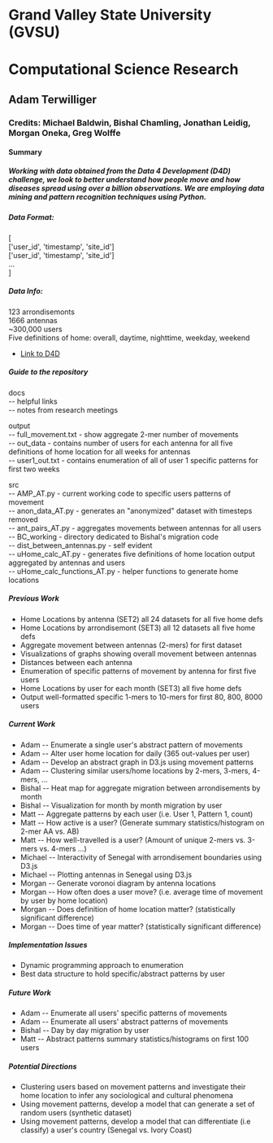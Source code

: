 # Grand Valley State University (GVSU)
# Computational Science Research
## Adam Terwilliger
### Credits: Michael Baldwin, Bishal Chamling, Jonathan Leidig, Morgan Oneka, Greg Wolffe

#### Summary
##### Working with data obtained from the Data 4 Development (D4D) challenge, we look to better understand how people move and how diseases spread using over a billion observations. We are employing data mining and pattern recognition techniques using Python.   

##### Data Format:
[   
    ['user_id', 'timestamp', 'site_id']   
    ['user_id', 'timestamp', 'site_id']    
    ...     
]    

##### Data Info:
123 arrondisemonts  
1666 antennas  
~300,000 users  
Five definitions of home: overall, daytime, nighttime, weekday, weekend  

- [Link to D4D](http://www.d4d.orange.com/)

##### Guide to the repository
docs   
	 -- helpful links  
	 -- notes from research meetings  

output    
	   -- full_movement.txt - show aggregate 2-mer number of movements   
	   -- out_data - contains number of users for each antenna for all five definitions of home location for all weeks for antennas  
	   -- user1_out.txt - contains enumeration of all of user 1 specific patterns for first two weeks  
  

src    
	-- AMP_AT.py - current working code to specific users patterns of movement  
	-- anon_data_AT.py - generates an "anonymized" dataset with timesteps removed   
	-- ant_pairs_AT.py - aggregates movements between antennas for all users   
	-- BC_working - directory dedicated to Bishal's migration code   
	-- dist_between_antennas.py - self evident   
	-- uHome_calc_AT.py - generates five definitions of home location output aggregated by antennas and users  
	-- uHome_calc_functions_AT.py - helper functions to generate home locations    

##### Previous Work
* Home Locations by antenna (SET2) all 24 datasets for all five home defs
* Home Locations by arrondisemont (SET3) all 12 datasets all five home defs
* Aggregate movement between antennas (2-mers) for first dataset
* Visualizations of graphs showing overall movement between antennas
* Distances between each antenna
* Enumeration of specific patterns of movement by antenna for first five users
* Home Locations by user for each month (SET3) all five home defs
* Output well-formatted specific 1-mers to 10-mers for first 80, 800, 8000 users

##### Current Work
* Adam -- Enumerate a single user's abstract pattern of movements   
* Adam -- Alter user home location for daily (365 out-values per user)    
* Adam -- Develop an abstract graph in D3.js using movement patterns  
* Adam -- Clustering similar users/home locations by 2-mers, 3-mers, 4-mers, ... 
* Bishal -- Heat map for aggregate migration between arrondisements by month   
* Bishal -- Visualization for month by month migration by user   
* Matt -- Aggregate patterns by each user (i.e. User 1, Pattern 1, count)   
* Matt -- How active is a user? (Generate summary statistics/histogram on 2-mer AA vs. AB)  
* Matt -- How well-travelled is a user? (Amount of unique 2-mers vs. 3-mers vs. 4-mers ...)  
* Michael -- Interactivity of Senegal with arrondisement boundaries using D3.js    
* Michael -- Plotting antennas in Senegal using D3.js     
* Morgan -- Generate voronoi diagram by antenna locations   
* Morgan -- How often does a user move? (i.e. average time of movement by user by home location)
* Morgan -- Does definition of home location matter? (statistically significant difference)
* Morgan -- Does time of year matter? (statistically significant difference)

##### Implementation Issues
* Dynamic programming approach to enumeration 
* Best data structure to hold specific/abstract patterns by user  

##### Future Work
* Adam -- Enumerate all users' specific patterns of movements
* Adam -- Enumerate all users' abstract patterns of movements
* Bishal -- Day by day migration by user
* Matt -- Abstract patterns summary statistics/histograms on first 100 users

##### Potential Directions
* Clustering users based on movement patterns and investigate their home location to infer any sociological and cultural phenomena
* Using movement patterns, develop a model that can generate a set of random users (synthetic dataset)
* Using movement patterns, develop a model that can differentiate (i.e classify) a user's country (Senegal vs. Ivory Coast)


